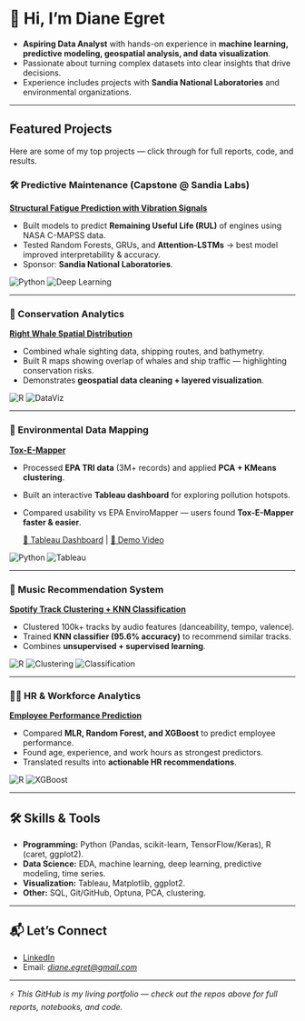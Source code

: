# 👋 Hi, I’m Diane Egret

* **Aspiring Data Analyst** with hands-on experience in **machine learning, predictive modeling, geospatial analysis, and data visualization**.
* Passionate about turning complex datasets into clear insights that drive decisions.
* Experience includes projects with **Sandia National Laboratories** and environmental organizations.

---

## Featured Projects

Here are some of my top projects — click through for full reports, code, and results.

### 🛠️ Predictive Maintenance (Capstone @ Sandia Labs)

[**Structural Fatigue Prediction with Vibration Signals**](https://github.com/dianeegret/2025-Structural-Fatigue-Aircraft-Engines2025-Structural-Fatigue-Aircraft-Engines)

* Built models to predict **Remaining Useful Life (RUL)** of engines using NASA C-MAPSS data.
* Tested Random Forests, GRUs, and **Attention-LSTMs** → best model improved interpretability & accuracy.
* Sponsor: **Sandia National Laboratories**.

![Python](https://img.shields.io/badge/Python-ML-blue) ![Deep Learning](https://img.shields.io/badge/DeepLearning-LSTM-red)

---

### 🌊 Conservation Analytics

[**Right Whale Spatial Distribution**](https://github.com/dianeegret/2022-Whale-Habitat-Distribution)

* Combined whale sighting data, shipping routes, and bathymetry.
* Built R maps showing overlap of whales and ship traffic — highlighting conservation risks.
* Demonstrates **geospatial data cleaning + layered visualization**.

![R](https://img.shields.io/badge/R-Geospatial-green) ![DataViz](https://img.shields.io/badge/DataViz-ggplot2-blue)

---

### 🧪 Environmental Data Mapping

[**Tox-E-Mapper**](https://github.com/dianeegret/2025-Tox-E-Mapper)

* Processed **EPA TRI data** (3M+ records) and applied **PCA + KMeans clustering**.
* Built an interactive **Tableau dashboard** for exploring pollution hotspots.
* Compared usability vs EPA EnviroMapper — users found **Tox-E-Mapper faster & easier**.

  [🔗 Tableau Dashboard](https://public.tableau.com/app/profile/diane.egret/viz/ClusteredMap_17440624844360/Dashboard1) | [🎥 Demo Video](https://www.youtube.com/watch?v=nSbnjFp_rTA)

![Python](https://img.shields.io/badge/Python-DataPrep-blue) ![Tableau](https://img.shields.io/badge/Tableau-InteractiveViz-orange)

---

### 🎵 Music Recommendation System

[**Spotify Track Clustering + KNN Classification**](https://github.com/dianeegret/2024-Music-Recommendation-System)

* Clustered 100k+ tracks by audio features (danceability, tempo, valence).
* Trained **KNN classifier (95.6% accuracy)** to recommend similar tracks.
* Combines **unsupervised + supervised learning**.

![R](https://img.shields.io/badge/R-ML-green) ![Clustering](https://img.shields.io/badge/Clustering-KMeans-blue) ![Classification](https://img.shields.io/badge/Classification-KNN-purple)

---

### 👩‍💼 HR & Workforce Analytics

[**Employee Performance Prediction**](https://github.com/dianeegret/2024-Employee-Performance)

* Compared **MLR, Random Forest, and XGBoost** to predict employee performance.
* Found age, experience, and work hours as strongest predictors.
* Translated results into **actionable HR recommendations**.

![R](https://img.shields.io/badge/R-Modeling-green) ![XGBoost](https://img.shields.io/badge/XGBoost-ML-red)

---

## 🛠️ Skills & Tools

* **Programming:** Python (Pandas, scikit-learn, TensorFlow/Keras), R (caret, ggplot2).
* **Data Science:** EDA, machine learning, deep learning, predictive modeling, time series.
* **Visualization:** Tableau, Matplotlib, ggplot2.
* **Other:** SQL, Git/GitHub, Optuna, PCA, clustering.

---

## 📬 Let’s Connect

* [LinkedIn](https://www.linkedin.com/in/diane-egret-19961b230/)
* Email: *diane.egret@gmail.com*

---

⚡ *This GitHub is my living portfolio — check out the repos above for full reports, notebooks, and code.*
